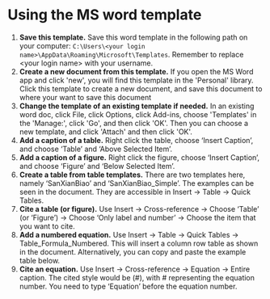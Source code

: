 # Using the MS word template 



1. **Save this template.** Save this word template in the following path on your computer: ```C:\Users\<your login name>\AppData\Roaming\Microsoft\Templates```. Remember to replace \<your login name\>  with your username.
2. **Create a new document from this template.** If you open the MS Word app and click 'new', you will find this template in the 'Personal' library. Click this template to create a new document, and save this document to where your want to save this document
3. **Change the template of an existing template if needed.** In an existing word doc, click File, click Options, click Add-ins, choose 'Templates' in the 'Manage:', click 'Go', and then click 'OK'. Then you can choose a new template, and click 'Attach' and then click 'OK'.
4. **Add a caption of a table.** Right click the table, choose ‘Insert Caption’, and choose ‘Table’ and ‘Above Selected Item’. 
5. **Add a caption of a figure.** Right click the figure, choose ‘Insert Caption’, and choose ‘Figure’ and ‘Below Selected Item’. 
6. **Create a table from table templates.** There are two templates here, namely ‘SanXianBiao’ and ‘SanXianBiao_Simple’. The examples can be seen in the document. They are accessible in Insert -> Table -> Quick Tables.
7. **Cite a table (or figure).** Use Insert -> Cross-reference -> Choose ‘Table’ (or ‘Figure’) -> Choose ‘Only label and number’ -> Choose the item that you want to cite.
8. **Add a numbered equation.** Use Insert -> Table -> Quick Tables -> Table_Formula_Numbered. This will insert a column row table as shown in the document. Alternatively, you can copy and paste the example table below. 
9. **Cite an equation.** Use Insert -> Cross-reference -> Equation -> Entire caption. The cited style would be (#), with # representing the equation number. You need to type ‘Equation’ before the equation number.